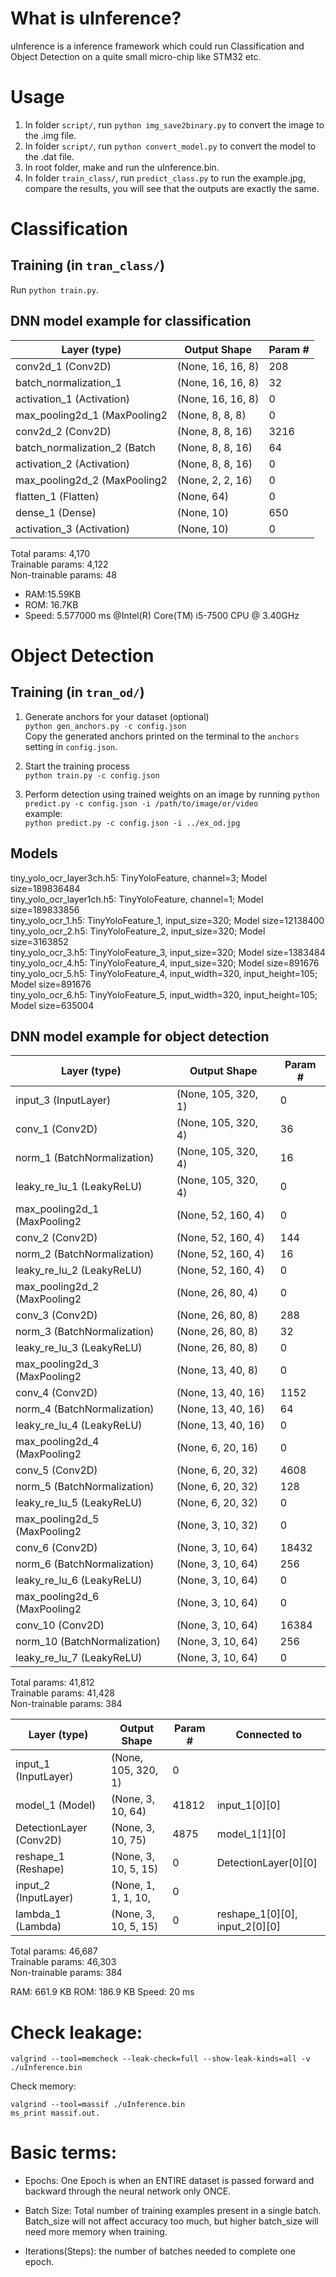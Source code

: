 # What is uInference?
uInference is a inference framework which could run Classification and Object Detection on a quite small micro-chip like STM32 etc.

# Usage
1. In folder `script/`, run `python img_save2binary.py` to convert the image to the .img file.
2. In folder `script/`, run `python convert_model.py` to convert the model to the .dat file.
3. In root folder, make and run the uInference.bin.
4. In folder `train_class/`, run `predict_class.py` to run the example.jpg, compare the results, you will see that the outputs are exactly the same.

# Classification
## Training (in `tran_class/`)
Run `python train.py`.

## DNN model example for classification
Layer (type)                 |Output Shape      |Param #   
-----------------------------|------------------|---------------
conv2d_1 (Conv2D)            |(None, 16, 16, 8) |208       
batch_normalization_1        |(None, 16, 16, 8) |32        
activation_1 (Activation)    |(None, 16, 16, 8) |0         
max_pooling2d_1 (MaxPooling2 |(None, 8, 8, 8)   |0         
conv2d_2 (Conv2D)            |(None, 8, 8, 16)  |3216      
batch_normalization_2 (Batch |(None, 8, 8, 16)  |64        
activation_2 (Activation)    |(None, 8, 8, 16)  |0         
max_pooling2d_2 (MaxPooling2 |(None, 2, 2, 16)  |0         
flatten_1 (Flatten)          |(None, 64)        |0         
dense_1 (Dense)              |(None, 10)        |650       
activation_3 (Activation)    |(None, 10)        |0         

Total params: 4,170  
Trainable params: 4,122  
Non-trainable params: 48  

* RAM:15.59KB   
* ROM: 16.7KB
* Speed: 5.577000 ms @Intel(R) Core(TM) i5-7500 CPU @ 3.40GHz

# Object Detection
## Training (in `tran_od/`)
1. Generate anchors for your dataset (optional)  
`python gen_anchors.py -c config.json`  
Copy the generated anchors printed on the terminal to the `anchors` setting in `config.json`.

2. Start the training process  
`python train.py -c config.json`

3. Perform detection using trained weights on an image by running
`python predict.py -c config.json -i /path/to/image/or/video`  
example:  
`python predict.py -c config.json -i ../ex_od.jpg`  

## Models 
tiny_yolo_ocr_layer3ch.h5: TinyYoloFeature, channel=3; Model size=189836484  
tiny_yolo_ocr_layer1ch.h5: TinyYoloFeature, channel=1; Model size=189833856  
tiny_yolo_ocr_1.h5: TinyYoloFeature_1, input_size=320; Model size=12138400  
tiny_yolo_ocr_2.h5: TinyYoloFeature_2, input_size=320; Model size=3163852  
tiny_yolo_ocr_3.h5: TinyYoloFeature_3, input_size=320; Model size=1383484  
tiny_yolo_ocr_4.h5: TinyYoloFeature_4, input_size=320; Model size=891676  
tiny_yolo_ocr_5.h5: TinyYoloFeature_4, input_width=320, input_height=105; Model size=891676  
tiny_yolo_ocr_6.h5: TinyYoloFeature_5, input_width=320, input_height=105; Model size=635004  

## DNN model example for object detection
Layer (type)                 |Output Shape              |Param #   
-----------------------------|--------------------------|----------
input_3 (InputLayer)         |(None, 105, 320, 1)       |0         
conv_1 (Conv2D)              |(None, 105, 320, 4)       |36        
norm_1 (BatchNormalization)  |(None, 105, 320, 4)       |16        
leaky_re_lu_1 (LeakyReLU)    |(None, 105, 320, 4)       |0         
max_pooling2d_1 (MaxPooling2 |(None, 52, 160, 4)        |0         
conv_2 (Conv2D)              |(None, 52, 160, 4)        |144       
norm_2 (BatchNormalization)  |(None, 52, 160, 4)        |16        
leaky_re_lu_2 (LeakyReLU)    |(None, 52, 160, 4)        |0         
max_pooling2d_2 (MaxPooling2 |(None, 26, 80, 4)         |0         
conv_3 (Conv2D)              |(None, 26, 80, 8)         |288       
norm_3 (BatchNormalization)  |(None, 26, 80, 8)         |32        
leaky_re_lu_3 (LeakyReLU)    |(None, 26, 80, 8)         |0         
max_pooling2d_3 (MaxPooling2 |(None, 13, 40, 8)         |0        
conv_4 (Conv2D)              |(None, 13, 40, 16)        |1152      
norm_4 (BatchNormalization)  |(None, 13, 40, 16)        |64        
leaky_re_lu_4 (LeakyReLU)    |(None, 13, 40, 16)        |0         
max_pooling2d_4 (MaxPooling2 |(None, 6, 20, 16)         |0         
conv_5 (Conv2D)              |(None, 6, 20, 32)         |4608      
norm_5 (BatchNormalization)  |(None, 6, 20, 32)         |128       
leaky_re_lu_5 (LeakyReLU)    |(None, 6, 20, 32)         |0         
max_pooling2d_5 (MaxPooling2 |(None, 3, 10, 32)         |0         
conv_6 (Conv2D)              |(None, 3, 10, 64)         |18432     
norm_6 (BatchNormalization)  |(None, 3, 10, 64)         |256       
leaky_re_lu_6 (LeakyReLU)    |(None, 3, 10, 64)         |0         
max_pooling2d_6 (MaxPooling2 |(None, 3, 10, 64)         |0         
conv_10 (Conv2D)             |(None, 3, 10, 64)         |16384     
norm_10 (BatchNormalization) |(None, 3, 10, 64)         |256       
leaky_re_lu_7 (LeakyReLU)    |(None, 3, 10, 64)         |0         

Total params: 41,812  
Trainable params: 41,428  
Non-trainable params: 384  

Layer (type)                 |Output Shape         |Param #     |Connected to
-----------------------------|---------------------|------------|-------------
input_1 (InputLayer)         |(None, 105, 320, 1)  |0           |        
model_1 (Model)              |(None, 3, 10, 64)    |41812       |input_1[0][0] 
DetectionLayer (Conv2D)      |(None, 3, 10, 75)    |4875        |model_1[1][0]    
reshape_1 (Reshape)          |(None, 3, 10, 5, 15) |0           |DetectionLayer[0][0]       
input_2 (InputLayer)         |(None, 1, 1, 1, 10,  |0                                  
lambda_1 (Lambda)            |(None, 3, 10, 5, 15) |0           |reshape_1[0][0],  input_2[0][0]   

Total params: 46,687  
Trainable params: 46,303  
Non-trainable params: 384  

RAM: 661.9 KB
ROM: 186.9 KB
Speed: 20 ms

# Check leakage:
```
valgrind --tool=memcheck --leak-check=full --show-leak-kinds=all -v ./uInference.bin
```
Check memory:
```
valgrind --tool=massif ./uInference.bin
ms_print massif.out.
```

# Basic terms:
* Epochs: One Epoch is when an ENTIRE dataset is passed forward and backward through the neural network only ONCE.

* Batch Size: Total number of training examples present in a single batch. 
Batch_size will not affect accuracy too much, but higher batch_size will need more memory when training.

* Iterations(Steps): the number of batches needed to complete one epoch.
